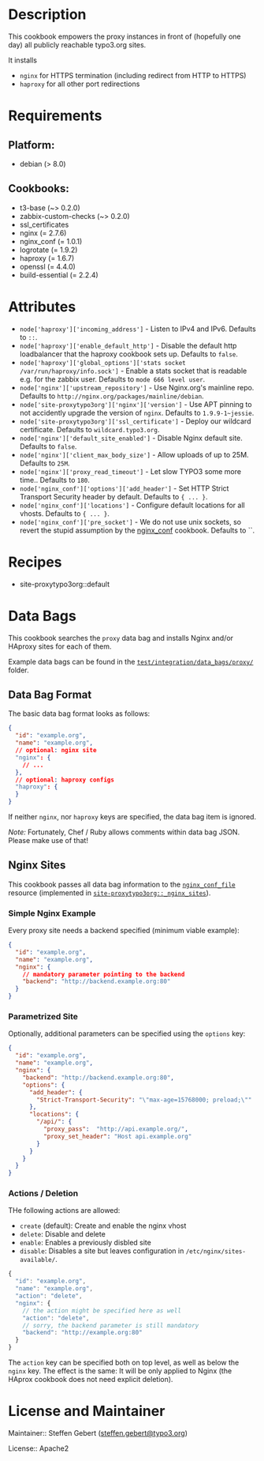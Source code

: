 # Description

This cookbook empowers the proxy instances in front of (hopefully one day) all publicly reachable typo3.org sites.

It installs

* `nginx` for HTTPS termination (including redirect from HTTP to HTTPS)
* `haproxy` for all other port redirections
# Requirements

## Platform:

* debian (> 8.0)

## Cookbooks:

* t3-base (~> 0.2.0)
* zabbix-custom-checks (~> 0.2.0)
* ssl_certificates
* nginx (= 2.7.6)
* nginx_conf (= 1.0.1)
* logrotate (= 1.9.2)
* haproxy (= 1.6.7)
* openssl (= 4.4.0)
* build-essential (= 2.2.4)

# Attributes

* `node['haproxy']['incoming_address']` - Listen to IPv4 and IPv6. Defaults to `::`.
* `node['haproxy']['enable_default_http']` - Disable the default http loadbalancer that the haproxy cookbook sets up. Defaults to `false`.
* `node['haproxy']['global_options']['stats socket /var/run/haproxy/info.sock']` - Enable a stats socket that is readable e.g. for the zabbix user. Defaults to `mode 666 level user`.
* `node['nginx']['upstream_repository']` - Use Nginx.org's mainline repo. Defaults to `http://nginx.org/packages/mainline/debian`.
* `node['site-proxytypo3org']['nginx']['version']` - Use APT pinning to not accidently upgrade the version of `nginx`. Defaults to `1.9.9-1~jessie`.
* `node['site-proxytypo3org']['ssl_certificate']` - Deploy our wildcard certificate. Defaults to `wildcard.typo3.org`.
* `node['nginx']['default_site_enabled']` - Disable Nginx default site. Defaults to `false`.
* `node['nginx']['client_max_body_size']` - Allow uploads of up to 25M. Defaults to `25M`.
* `node['nginx']['proxy_read_timeout']` - Let slow TYPO3 some more time.. Defaults to `180`.
* `node['nginx_conf']['options']['add_header']` - Set HTTP Strict Transport Security header by default. Defaults to `{ ... }`.
* `node['nginx_conf']['locations']` - Configure default locations for all vhosts. Defaults to `{ ... }`.
* `node['nginx_conf']['pre_socket']` - We do not use unix sockets, so revert the stupid assumption by the [nginx_conf](https://github.com/tablexi/chef-nginx_conf) cookbook. Defaults to ``.

# Recipes

* site-proxytypo3org::default

# Data Bags

This cookbook searches the `proxy` data bag and installs Nginx and/or HAproxy sites for each of them.

Example data bags can be found in the [`test/integration/data_bags/proxy/`](https://github.com/TYPO3-cookbooks/site-proxytypo3org/tree/master/test/integration/data_bags/proxy) folder.

## Data Bag Format

The basic data bag format looks as follows:

```json
{
  "id": "example.org",
  "name": "example.org",
  // optional: nginx site
  "nginx": {
    // ...
  },
  // optional: haproxy configs
  "haproxy": {
  }
}
```

If neither `nginx`, nor `haproxy` keys are specified, the data bag item is ignored.

_Note:_ Fortunately, Chef / Ruby allows comments within data bag JSON. Please make use of that!

## Nginx Sites

This cookbook passes all data bag information to the [`nginx_conf_file`](https://github.com/tablexi/chef-nginx_conf/tree/v1.0.1#create) resource (implemented in [`site-proxytypo3org::_nginx_sites`](https://github.com/TYPO3-cookbooks/site-proxytypo3org/blob/master/recipes/_nginx_sites.rb)).

### Simple Nginx Example

Every proxy site needs a backend specified (minimum viable example):

```json
{
  "id": "example.org",
  "name": "example.org",
  "nginx": {
    // mandatory parameter pointing to the backend
    "backend": "http://backend.example.org:80"
  }
}
```

### Parametrized Site

Optionally, additional parameters can be specified using the `options` key:

```json
{
  "id": "example.org",
  "name": "example.org",
  "nginx": {
    "backend": "http://backend.example.org:80",
    "options": {
      "add_header": {
        "Strict-Transport-Security": "\"max-age=15768000; preload;\""
      },
      "locations": {
        "/api/": {
          "proxy_pass":  "http://api.example.org/",
          "proxy_set_header": "Host api.example.org"
        }
      }
    }
  }
}
```

### Actions / Deletion

THe following actions are allowed:

- `create` (default): Create and enable the nginx vhost
- `delete`: Disable and delete
- `enable`: Enables a previously disbled site
- `disable`: Disables a site but leaves configuration in `/etc/nginx/sites-available/`.


```javascript
{
  "id": "example.org",
  "name": "example.org",
  "action": "delete",
  "nginx": {
    // the action might be specified here as well
    "action": "delete",
    // sorry, the backend parameter is still mandatory
    "backend": "http://example.org:80"
  }
}
```

The `action` key can be specified both on top level, as well as below the `nginx` key. The effect is the same: It will be only applied to Nginx (the HAprox cookbook does not need explicit deletion).

# License and Maintainer

Maintainer:: Steffen Gebert (<steffen.gebert@typo3.org>)

License:: Apache2
